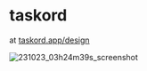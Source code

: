 # taskord

at [taskord.app/design](https://taskord.app/design)


![231023_03h24m39s_screenshot](https://github.com/kshyr/taskord/assets/60661103/5eecc788-25bb-4cdd-8893-4c0de9e40bb5)
